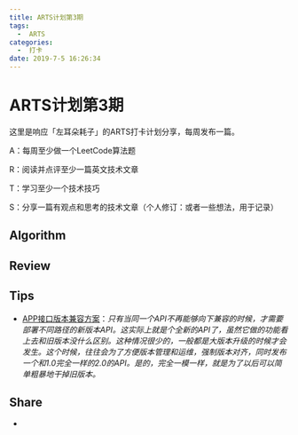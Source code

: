 ```yaml
---
title: ARTS计划第3期
tags: 
  -  ARTS
categories: 
  -  打卡
date: 2019-7-5 16:26:34
---
```


# ARTS计划第3期

这里是响应「左耳朵耗子」的ARTS打卡计划分享，每周发布一篇。
<!-- more -->

A：每周至少做一个LeetCode算法题

R：阅读并点评至少一篇英文技术文章

T：学习至少一个技术技巧

S：分享一篇有观点和思考的技术文章（个人修订：或者一些想法，用于记录）

## Algorithm



## Review

## Tips

- [APP接口版本兼容方案](https://www.cnblogs.com/dahe007/p/6255401.html)：*只有当同一个API不再能够向下兼容的时候，才需要部署不同路径的新版本API。这实际上就是个全新的API了，虽然它做的功能看上去和旧版本没什么区别。这种情况很少的，一般都是大版本升级的时候才会发生。这个时候，往往会为了方便版本管理和运维，强制版本对齐，同时发布一个和1.0完全一样的2.0的API。是的，完全一模一样，就是为了以后可以简单粗暴地干掉旧版本。*

## Share

- 
  